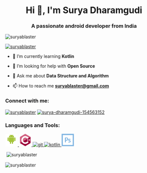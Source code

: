 <h1 align="center">Hi 👋, I'm Surya Dharamgudi</h1>
<h3 align="center">A passionate android developer from India</h3>

<p align="left"> <img src="https://komarev.com/ghpvc/?username=suryablaster&label=Profile%20views&color=0e75b6&style=flat" alt="suryablaster" /> </p>

<p align="left"> <a href="https://twitter.com/suryablaster" target="blank"><img src="https://img.shields.io/twitter/follow/suryablaster?logo=twitter&style=for-the-badge" alt="suryablaster" /></a> </p>

- 🌱 I’m currently learning **Kotlin**

- 🤝 I’m looking for help with **Open Source**

- 💬 Ask me about **Data Structure and Algorithm**

- 📫 How to reach me **suryablaster@gmail.com**

<h3 align="left">Connect with me:</h3>
<p align="left">
<a href="https://twitter.com/suryablaster" target="blank"><img align="center" src="https://raw.githubusercontent.com/rahuldkjain/github-profile-readme-generator/master/src/images/icons/Social/twitter.svg" alt="suryablaster" height="30" width="40" /></a>
<a href="https://linkedin.com/in/surya-dharamgudi-154563152" target="blank"><img align="center" src="https://raw.githubusercontent.com/rahuldkjain/github-profile-readme-generator/master/src/images/icons/Social/linked-in-alt.svg" alt="surya-dharamgudi-154563152" height="30" width="40" /></a>
</p>

<h3 align="left">Languages and Tools:</h3>
<p align="left"> <a href="https://developer.android.com" target="_blank"> <img src="https://raw.githubusercontent.com/devicons/devicon/master/icons/android/android-original-wordmark.svg" alt="android" width="40" height="40"/> </a> <a href="https://www.w3schools.com/cpp/" target="_blank"> <img src="https://raw.githubusercontent.com/devicons/devicon/master/icons/cplusplus/cplusplus-original.svg" alt="cplusplus" width="40" height="40"/> </a> <a href="https://git-scm.com/" target="_blank"> <img src="https://www.vectorlogo.zone/logos/git-scm/git-scm-icon.svg" alt="git" width="40" height="40"/> </a> <a href="https://kotlinlang.org" target="_blank"> <img src="https://www.vectorlogo.zone/logos/kotlinlang/kotlinlang-icon.svg" alt="kotlin" width="40" height="40"/> </a> <a href="https://www.photoshop.com/en" target="_blank"> <img src="https://raw.githubusercontent.com/devicons/devicon/master/icons/photoshop/photoshop-line.svg" alt="photoshop" width="40" height="40"/> </a> </p>

<p>&nbsp;<img align="center" src="https://github-readme-stats.vercel.app/api?username=suryablaster&show_icons=true&locale=en" alt="suryablaster" /></p>

<p><img align="center" src="https://github-readme-streak-stats.herokuapp.com/?user=suryablaster&" alt="suryablaster" /></p>
